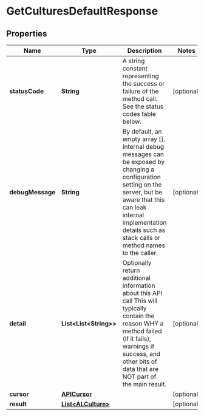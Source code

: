 

# GetCulturesDefaultResponse


## Properties

| Name | Type | Description | Notes |
|------------ | ------------- | ------------- | -------------|
|**statusCode** | **String** | A string constant representing the success or failure of the method call. See the status codes table below. |  [optional] |
|**debugMessage** | **String** | By default, an empty array []. Internal debug messages can be exposed by changing a configuration setting on the server, but be aware that this can leak internal implementation details such as stack calls or method names to the caller. |  [optional] |
|**detail** | **List&lt;List&lt;String&gt;&gt;** | Optionally return additional information about this API call             This will typically contain the reason WHY a method failed (if it fails), warnings if success, and other bits of data that             are NOT part of the main result. |  [optional] |
|**cursor** | [**APICursor**](APICursor.md) |  |  [optional] |
|**result** | [**List&lt;ALCulture&gt;**](ALCulture.md) |  |  [optional] |



